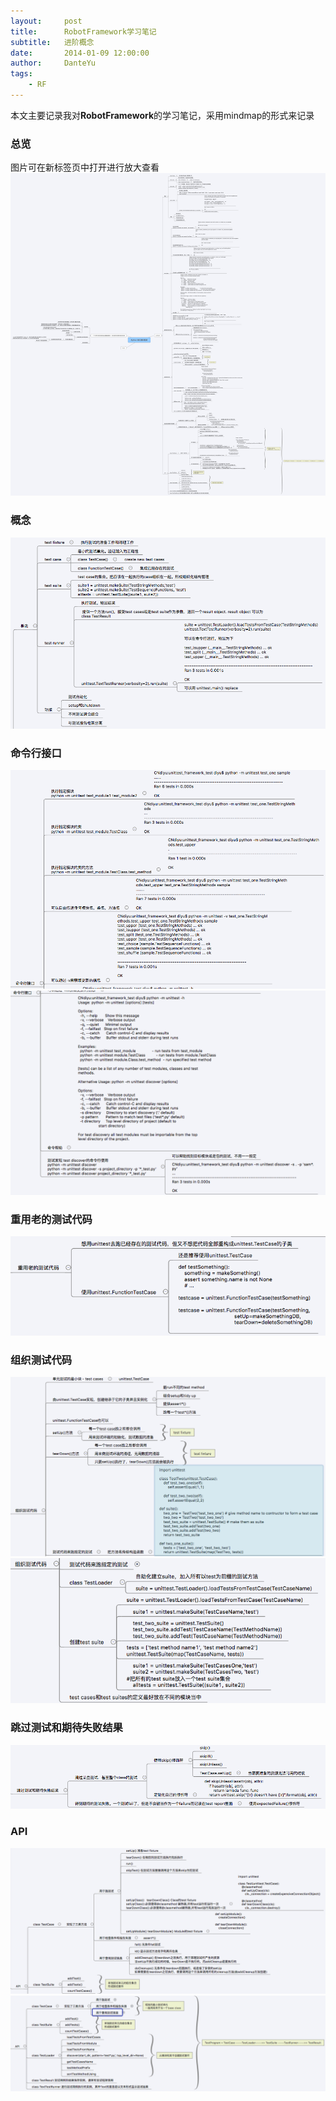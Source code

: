 ```yaml
---
layout:     post
title:      RobotFramework学习笔记
subtitle:   进阶概念
date:       2014-01-09 12:00:00
author:     DanteYu
tags:
    - RF
---
```


本文主要记录我对**RobotFramework**的学习笔记，采用mindmap的形式来记录

### 总览
图片可在新标签页中打开进行放大查看
![总览](https://github.com/DanteYu/DanteYu.github.io/blob/master/_posts/images/unittest_mindmap.png?raw=false)

### 概念

![概念](https://github.com/DanteYu/DanteYu.github.io/blob/master/_posts/images/unittest1.png?raw=true)

### 命令行接口

![命令行接口2](https://github.com/DanteYu/DanteYu.github.io/blob/master/_posts/images/unittest2.png?raw=true)
![命令行接口3](https://github.com/DanteYu/DanteYu.github.io/blob/master/_posts/images/unittest3.png?raw=true)

### 重用老的测试代码

![重用老的测试代码](https://github.com/DanteYu/DanteYu.github.io/blob/master/_posts/images/unittest4.png?raw=true)

### 组织测试代码

![组织测试代码5](https://github.com/DanteYu/DanteYu.github.io/blob/master/_posts/images/unittest5.png?raw=true)
![组织测试代码6](https://github.com/DanteYu/DanteYu.github.io/blob/master/_posts/images/unittest6.png?raw=true)

### 跳过测试和期待失败结果

![跳过测试和期待失败结果](https://github.com/DanteYu/DanteYu.github.io/blob/master/_posts/images/unittest7.png?raw=true)

### API
![API8](https://github.com/DanteYu/DanteYu.github.io/blob/master/_posts/images/unittest8.png?raw=true)
![API8](https://github.com/DanteYu/DanteYu.github.io/blob/master/_posts/images/unittest9.png?raw=true)



